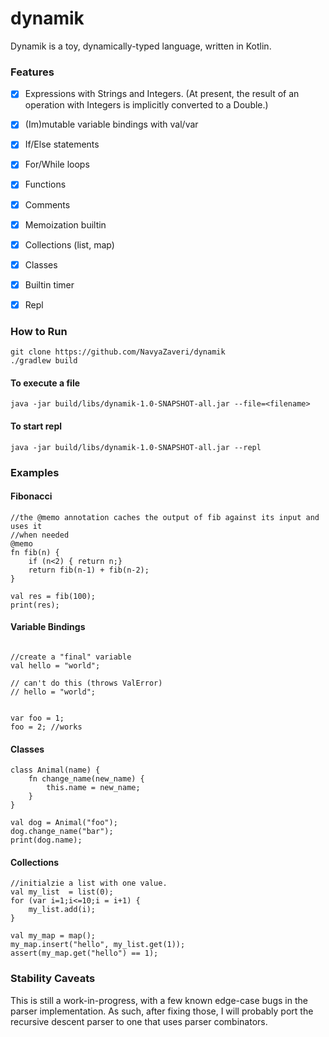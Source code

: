 # dynamik

Dynamik is a toy, dynamically-typed language, written in Kotlin.   


### Features

- [x] Expressions with Strings and Integers. (At present, the result of an operation with Integers is implicitly converted to a Double.)
- [x] (Im)mutable variable bindings with val/var
- [x] If/Else statements
- [x] For/While loops
- [x] Functions 
- [x] Comments
- [x] Memoization builtin
- [x] Collections (list, map)
- [x] Classes 
- [x] Builtin timer
- [x] Repl


### How to Run 

```
git clone https://github.com/NavyaZaveri/dynamik
./gradlew build 
```
#### To execute a file
``` 
java -jar build/libs/dynamik-1.0-SNAPSHOT-all.jar --file=<filename>
```
#### To start repl 
```
java -jar build/libs/dynamik-1.0-SNAPSHOT-all.jar --repl
```


### Examples 

#### Fibonacci 
```
//the @memo annotation caches the output of fib against its input and uses it 
//when needed
@memo  
fn fib(n) {
    if (n<2) { return n;}
    return fib(n-1) + fib(n-2);
}

val res = fib(100);
print(res);
```




#### Variable Bindings 
```

//create a "final" variable 
val hello = "world";

// can't do this (throws ValError) 
// hello = "world";


var foo = 1;
foo = 2; //works 
```


#### Classes
```
class Animal(name) {
    fn change_name(new_name) {
        this.name = new_name;
    }
}

val dog = Animal("foo");
dog.change_name("bar");
print(dog.name);

```



#### Collections
```
//initialzie a list with one value. 
val my_list  = list(0); 
for (var i=1;i<=10;i = i+1) {
    my_list.add(i);
}

val my_map = map();
my_map.insert("hello", my_list.get(1));
assert(my_map.get("hello") == 1);

```


### Stability Caveats
This is still a work-in-progress, with a few known edge-case bugs in the parser implementation. As such, after fixing those, I will probably port the recursive descent parser to one that uses parser combinators. 







